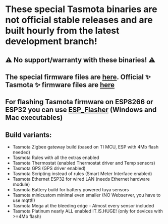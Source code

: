 # These special Tasmota binaries are not official stable releases and are built hourly from the latest development branch!

## :warning: No support/warranty with these binaries! :warning:

## The special firmware files are [here](https://github.com/Jason2866/Tasmota-specials/tree/firmware/firmware). Official ✨ Tasmota ✨ firmware files are [here](https://github.com/arendst/Tasmota/tree/firmware/firmware)

## For flashing Tasmota firmware on ESP8266 or ESP32 you can use [ESP_Flasher](https://github.com/Jason2866/ESP_Flasher/releases) (Windows and Mac executables)

## Build variants:

- Tasmota Zigbee gateway build (based on TI MCU, ESP with 4Mb flash needed)
- Tasmota Rules with all the extras enabled
- Tasmota Thermostat (enabled Thermostat driver and Temp sensors)
- Tasmota GPS (GPS driver enabled)
- Tasmota Scripting instead of rules (Smart Meter Interface enabled)
- Tasmota Ethernet ESP32 for wired LAN (needs Ethernet hardware module)
- Tasmota Battery build for battery powered tuya sensors
- Tasmota minicustom minimal even smaller (NO Webserver, you have to use mqtt!!)
- Tasmota Mega at the bleeding edge - Almost every sensor included
- Tasmota Platinum nearly ALL enabled IT.IS.HUGE! (only for devices with >=4Mb flash)<br>
